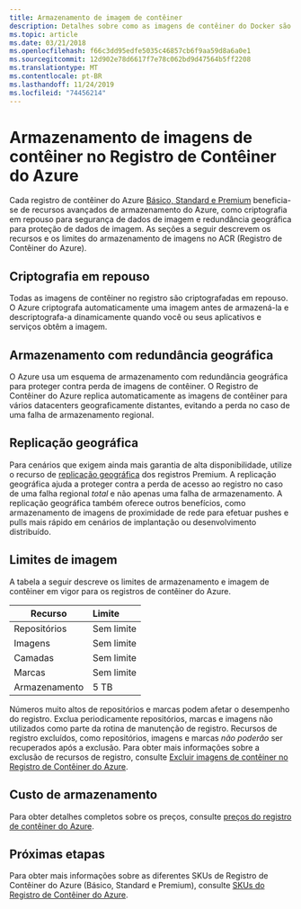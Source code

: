 ```yaml
---
title: Armazenamento de imagem de contêiner
description: Detalhes sobre como as imagens de contêiner do Docker são armazenadas no Registro de Contêiner do Azure, incluindo segurança, redundância e capacidade.
ms.topic: article
ms.date: 03/21/2018
ms.openlocfilehash: f66c3dd95edfe5035c46857cb6f9aa59d8a6a0e1
ms.sourcegitcommit: 12d902e78d6617f7e78c062bd9d47564b5ff2208
ms.translationtype: MT
ms.contentlocale: pt-BR
ms.lasthandoff: 11/24/2019
ms.locfileid: "74456214"
---
```

# <a name="container-image-storage-in-azure-container-registry"></a>Armazenamento de imagens de contêiner no Registro de Contêiner do Azure

Cada registro de contêiner do Azure [Básico, Standard e Premium](container-registry-skus.md) beneficia-se de recursos avançados de armazenamento do Azure, como criptografia em repouso para segurança de dados de imagem e redundância geográfica para proteção de dados de imagem. As seções a seguir descrevem os recursos e os limites do armazenamento de imagens no ACR (Registro de Contêiner do Azure).

## <a name="encryption-at-rest"></a>Criptografia em repouso

Todas as imagens de contêiner no registro são criptografadas em repouso. O Azure criptografa automaticamente uma imagem antes de armazená-la e descriptografa-a dinamicamente quando você ou seus aplicativos e serviços obtêm a imagem.

## <a name="geo-redundant-storage"></a>Armazenamento com redundância geográfica

O Azure usa um esquema de armazenamento com redundância geográfica para proteger contra perda de imagens de contêiner. O Registro de Contêiner do Azure replica automaticamente as imagens de contêiner para vários datacenters geograficamente distantes, evitando a perda no caso de uma falha de armazenamento regional.

## <a name="geo-replication"></a>Replicação geográfica

Para cenários que exigem ainda mais garantia de alta disponibilidade, utilize o recurso de [replicação geográfica](container-registry-geo-replication.md) dos registros Premium. A replicação geográfica ajuda a proteger contra a perda de acesso ao registro no caso de uma falha regional *total* e não apenas uma falha de armazenamento. A replicação geográfica também oferece outros benefícios, como armazenamento de imagens de proximidade de rede para efetuar pushes e pulls mais rápido em cenários de implantação ou desenvolvimento distribuído.

## <a name="image-limits"></a>Limites de imagem

A tabela a seguir descreve os limites de armazenamento e imagem de contêiner em vigor para os registros de contêiner do Azure.

| Recurso | Limite |
| -------- | :---- |
| Repositórios | Sem limite |
| Imagens | Sem limite |
| Camadas | Sem limite |
| Marcas | Sem limite|
| Armazenamento | 5 TB |

Números muito altos de repositórios e marcas podem afetar o desempenho do registro. Exclua periodicamente repositórios, marcas e imagens não utilizados como parte da rotina de manutenção de registro. Recursos de registro excluídos, como repositórios, imagens e marcas *não poderão* ser recuperados após a exclusão. Para obter mais informações sobre a exclusão de recursos de registro, consulte [Excluir imagens de contêiner no Registro de Contêiner do Azure](container-registry-delete.md).

## <a name="storage-cost"></a>Custo de armazenamento

Para obter detalhes completos sobre os preços, consulte [preços do registro de contêiner do Azure][pricing].

## <a name="next-steps"></a>Próximas etapas

Para obter mais informações sobre as diferentes SKUs de Registro de Contêiner do Azure (Básico, Standard e Premium), consulte [SKUs do Registro de Contêiner do Azure](container-registry-skus.md).

<!-- IMAGES -->

<!-- LINKS - External -->
[portal]: https://portal.azure.com
[pricing]: https://aka.ms/acr/pricing

<!-- LINKS - Internal -->
